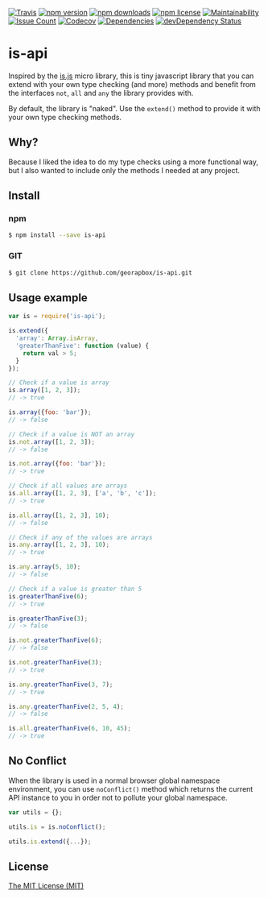 [![Travis](https://img.shields.io/travis/georapbox/is-api/master.svg)](https://travis-ci.org/georapbox/is-api.svg?branch=master)
[![npm version](https://img.shields.io/npm/v/is-api.svg)](http://badge.fury.io/js/is-api)
[![npm downloads](https://img.shields.io/npm/dt/is-api.svg)](http://badge.fury.io/js/is-api)
[![npm license](https://img.shields.io/npm/l/is-api.svg)](http://badge.fury.io/js/is-api)
[![Maintainability](https://api.codeclimate.com/v1/badges/128b396dd2c5ddeec986/maintainability)](https://codeclimate.com/github/georapbox/is-api/maintainability)
[![Issue Count](https://codeclimate.com/github/georapbox/is-api/badges/issue_count.svg)](https://codeclimate.com/github/georapbox/is-api)
[![Codecov](https://img.shields.io/codecov/c/github/georapbox/is-api/master.svg)](https://codecov.io/gh/georapbox/is-api)
[![Dependencies](https://david-dm.org/georapbox/is-api.svg)](https://david-dm.org/georapbox/is-api)
[![devDependency Status](https://david-dm.org/georapbox/is-api/dev-status.svg)](https://david-dm.org/georapbox/is-api#info=devDependencies)

# is-api

Inspired by the [is.js](http://is.js.org/) micro library, this is tiny javascript library that you can extend with your own type checking (and more) methods and benefit from the interfaces `not`, `all` and `any` the library provides with.

By default, the library is "naked". Use the `extend()` method to provide it with your own type checking methods.

## Why?

Because I liked the idea to do my type checks using a more functional way, but I also wanted to include only the methods I needed at any project.

## Install

### npm

```sh
$ npm install --save is-api
```

### GIT

```sh
$ git clone https://github.com/georapbox/is-api.git
```

## Usage example
```js
var is = require('is-api');

is.extend({
  'array': Array.isArray,
  'greaterThanFive': function (value) {
    return val > 5;
  }
});

// Check if a value is array
is.array([1, 2, 3]);
// -> true

is.array({foo: 'bar'});
// -> false

// Check if a value is NOT an array
is.not.array([1, 2, 3]);
// -> false

is.not.array({foo: 'bar'});
// -> true

// Check if all values are arrays
is.all.array([1, 2, 3], ['a', 'b', 'c']);
// -> true

is.all.array([1, 2, 3], 10);
// -> false

// Check if any of the values are arrays
is.any.array([1, 2, 3], 10);
// -> true

is.any.array(5, 10);
// -> false

// Check if a value is greater than 5
is.greaterThanFive(6);
// -> true

is.greaterThanFive(3);
// -> false

is.not.greaterThanFive(6);
// -> false

is.not.greaterThanFive(3);
// -> true

is.any.greaterThanFive(3, 7);
// -> true

is.any.greaterThanFive(2, 5, 4);
// -> false

is.all.greaterThanFive(6, 10, 45);
// -> true
```

## No Conflict

When the library is used in a normal browser global namespace environment, you can use `noConflict()` method which returns the current API instance to you in order not to pollute your global namespace.

```js
var utils = {};

utils.is = is.noConflict();

utils.is.extend({...});
```

## License

[The MIT License (MIT)](https://georapbox.mit-license.org/@2017)

